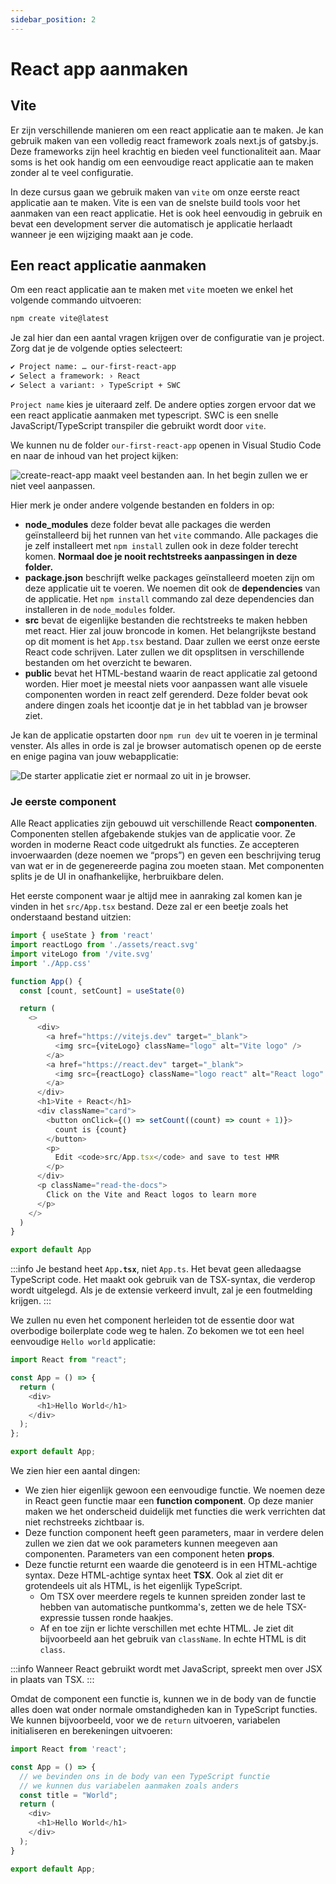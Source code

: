 ```yaml
---
sidebar_position: 2
---
```


# React app aanmaken

## Vite

Er zijn verschillende manieren om een react applicatie aan te maken. Je kan gebruik maken van een volledig react framework zoals next.js of gatsby.js. Deze frameworks zijn heel krachtig en bieden veel functionaliteit aan. Maar soms is het ook handig om een eenvoudige react applicatie aan te maken zonder al te veel configuratie. 

In deze cursus gaan we gebruik maken van `vite` om onze eerste react applicatie aan te maken. Vite is een van de snelste build tools voor het aanmaken van een react applicatie. Het is ook heel eenvoudig in gebruik en bevat een development server die automatisch je applicatie herlaadt wanneer je een wijziging maakt aan je code.

## Een react applicatie aanmaken

Om een react applicatie aan te maken met `vite` moeten we enkel het volgende commando uitvoeren:

```bash
npm create vite@latest
```

Je zal hier dan een aantal vragen krijgen over de configuratie van je project. Zorg dat je de volgende opties selecteert:

```bash
✔ Project name: … our-first-react-app
✔ Select a framework: › React
✔ Select a variant: › TypeScript + SWC
```

`Project name` kies je uiteraard zelf. De andere opties zorgen ervoor dat we een react applicatie aanmaken met typescript. SWC is een snelle JavaScript/TypeScript transpiler die gebruikt wordt door `vite`. 

We kunnen nu de folder `our-first-react-app` openen in Visual Studio Code en naar de inhoud van het project kijken:

![create-react-app maakt veel bestanden aan. In het begin zullen we er niet veel aanpassen.](img/react-project-folder-contents.png)

Hier merk je onder andere volgende bestanden en folders in op:

* **node\_modules** deze folder bevat alle packages die werden geïnstalleerd bij het runnen van het `vite` commando. Alle packages die je zelf installeert met `npm install` zullen ook in deze folder terecht komen. **Normaal doe je nooit rechtstreeks aanpassingen in deze folder.**
* **package.json** beschrijft welke packages geïnstalleerd moeten zijn om deze applicatie uit te voeren. We noemen dit ook de **dependencies** van de applicatie. Het `npm install` commando zal deze dependencies dan installeren in de `node_modules` folder.
* **src** bevat de eigenlijke bestanden die rechtstreeks te maken hebben met react. Hier zal jouw broncode in komen. Het belangrijkste bestand op dit moment is het `App.tsx` bestand. Daar zullen we eerst onze eerste React code schrijven. Later zullen we dit opsplitsen in verschillende bestanden om het overzicht te bewaren.
* **public** bevat het HTML-bestand waarin de react applicatie zal getoond worden. Hier moet je meestal niets voor aanpassen want alle visuele componenten worden in react zelf gerenderd. Deze folder bevat ook andere dingen zoals het icoontje dat je in het tabblad van je browser ziet.

Je kan de applicatie opstarten door `npm run dev` uit te voeren in je terminal venster. Als alles in orde is zal je browser automatisch openen op de eerste en enige pagina van jouw webapplicatie:

![De starter applicatie ziet er normaal zo uit in je browser.](img/screenshot-react-vite.png)

### Je eerste component

Alle React applicaties zijn gebouwd uit verschillende React **componenten**. Componenten stellen afgebakende stukjes van de applicatie voor. Ze worden in moderne React code uitgedrukt als functies. Ze accepteren invoerwaarden (deze noemen we “props”) en geven een beschrijving terug van wat er in de gegenereerde pagina zou moeten staan. Met componenten splits je de UI in onafhankelijke, herbruikbare delen.

Het eerste component waar je altijd mee in aanraking zal komen kan je vinden in het `src/App.tsx` bestand. Deze zal er een beetje zoals het onderstaand bestand uitzien:

```typescript
import { useState } from 'react'
import reactLogo from './assets/react.svg'
import viteLogo from '/vite.svg'
import './App.css'

function App() {
  const [count, setCount] = useState(0)

  return (
    <>
      <div>
        <a href="https://vitejs.dev" target="_blank">
          <img src={viteLogo} className="logo" alt="Vite logo" />
        </a>
        <a href="https://react.dev" target="_blank">
          <img src={reactLogo} className="logo react" alt="React logo" />
        </a>
      </div>
      <h1>Vite + React</h1>
      <div className="card">
        <button onClick={() => setCount((count) => count + 1)}>
          count is {count}
        </button>
        <p>
          Edit <code>src/App.tsx</code> and save to test HMR
        </p>
      </div>
      <p className="read-the-docs">
        Click on the Vite and React logos to learn more
      </p>
    </>
  )
}

export default App
```

:::info
Je bestand heet `App`**`.tsx`**, niet `App.ts`. Het bevat geen alledaagse TypeScript code. Het maakt ook gebruik van de TSX-syntax, die verderop wordt uitgelegd. Als je de extensie verkeerd invult, zal je een foutmelding krijgen.
:::

We zullen nu even het component herleiden tot de essentie door wat overbodige boilerplate code weg te halen. Zo bekomen we tot een heel eenvoudige `Hello world` applicatie:

```typescript codesandbox={"template": "react-starter", "filename": "src/App.tsx"}
import React from "react";

const App = () => {
  return (
    <div>
      <h1>Hello World</h1>
    </div>
  );
};

export default App;
```

We zien hier een aantal dingen:

* We zien hier eigenlijk gewoon een eenvoudige functie. We noemen deze in React geen functie maar een **function component**. Op deze manier maken we het onderscheid duidelijk met functies die werk verrichten dat niet rechstreeks zichtbaar is.
* Deze function component heeft geen parameters, maar in verdere delen zullen we zien dat we ook parameters kunnen meegeven aan componenten. Parameters van een component heten **props**.
* Deze functie returnt een waarde die genoteerd is in een HTML-achtige syntax. Deze HTML-achtige syntax heet **TSX**. Ook al ziet dit er grotendeels uit als HTML, is het eigenlijk TypeScript.
  * Om TSX over meerdere regels te kunnen spreiden zonder last te hebben van automatische puntkomma's, zetten we de hele TSX-expressie tussen ronde haakjes.
  * Af en toe zijn er lichte verschillen met echte HTML. Je ziet dit bijvoorbeeld aan het gebruik van `className`. In echte HTML is dit `class`.

:::info
Wanneer React gebruikt wordt met JavaScript, spreekt men over JSX in plaats van TSX.
:::

Omdat de component een functie is, kunnen we in de body van de functie alles doen wat onder normale omstandigheden kan in TypeScript functies. We kunnen bijvoorbeeld, voor we de `return` uitvoeren, variabelen initialiseren en berekeningen uitvoeren:

```typescript codesandbox={"template": "react-starter", "filename": "src/App.tsx"}
import React from 'react';

const App = () => {
  // we bevinden ons in de body van een TypeScript functie
  // we kunnen dus variabelen aanmaken zoals anders
  const title = "World";
  return (
    <div>
      <h1>Hello World</h1>
    </div>
  );
}

export default App;
```